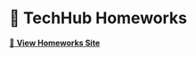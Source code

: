 # :notebook: TechHub Homeworks
[:link: **View Homeworks Site**](https://staggolee.github.io/Davit-Davitiani-Main/)
